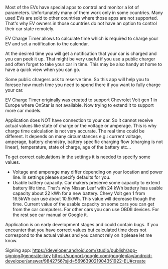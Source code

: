 Most of the EVs have special apps to control and monitor a lot of parameters. Unfortunately many of them work only in some countries. Many used EVs are sold to other countries where those apps are not supported. That's why EV owners in those countries do not have an option to control their car state remotely.

EV Charge Timer allows to calculate time which is required to charge your EV and set a notification to the calendar.

At the desired time you will get a notification that your car is charged and you can peek it up. That might be very useful if you use a public charger and often forget to take your car in time. This may be also handy at home to have a quick view when you can go.

Some public chargers ask to reserve time. So this app will help you to foresee how much time you need to spend there if you want to fully charge your car.

EV Charge Timer originally was created to support Chevrolet Volt gen 1 in Europe where OnStar is not available. Now trying to extend it to support more car models.

Application does NOT have connection to your car. So it cannot receive actual values like state of charge or the voltage or amperage. This is why charge time calculation is not very accurate. The real time could be different. It depends on many circumstances e.g.: current voltage, amperage, battery chemistry, battery specific charging flow (charging is not linear), temperature, state of charge, age of the battery etc...

To get correct calculations in the settings it is needed to specify some values.
* Voltage and amperage may differ depending on your location and power line. In settings please specify defaults for you.
* Usable battery capacity. Car makers preserve some capacity to extend battery life time. That's why Nissan Leaf with 24 kWh battery has usable capacity about 22 kWh for a new battery. Chevy Volt gen 1 from 16.5kWh can use about 10.5kWh. This value will decrease though the time. Current value of the usable capacity on some cars you can get from the car computers. For other cars you can use OBDII devices. For the rest see car manual or Google it.

Application is on early development stages and could contain bugs. If you encounter that you have correct values but calculated time does not correspond to the actual values and you cannot rely on it please let me know.


Signing app: 
https://developer.android.com/studio/publish/app-signing#generate-key
https://support.google.com/googleplay/android-developer/answer/9842756?sjid=569639021904351922-EU#create